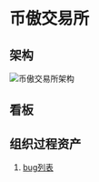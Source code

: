 # 币傲交易所

## 架构

![币傲交易所架构](https://c18e-1257416358.cos.accelerate.myqcloud.com/%E5%B8%81%E5%82%B2%E4%BA%A4%E6%98%93%E6%89%80%E6%9E%B6%E6%9E%84.png)

## 看板



## 组织过程资产

1. [bug列表](https://docs.qq.com/sheet/DQVZzSnNXSXVwclJu?tab=BB08J2)
